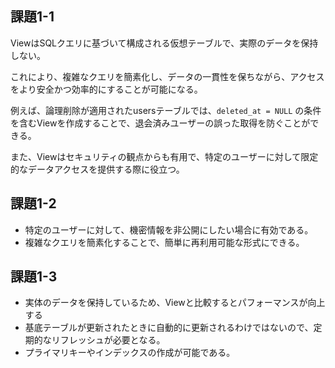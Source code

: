 ## 課題1-1
ViewはSQLクエリに基づいて構成される仮想テーブルで、実際のデータを保持しない。

これにより、複雑なクエリを簡素化し、データの一貫性を保ちながら、アクセスをより安全かつ効率的にすることが可能になる。

例えば、論理削除が適用されたusersテーブルでは、`deleted_at = NULL` の条件を含むViewを作成することで、退会済みユーザーの誤った取得を防ぐことができる。

また、Viewはセキュリティの観点からも有用で、特定のユーザーに対して限定的なデータアクセスを提供する際に役立つ。

## 課題1-2
- 特定のユーザーに対して、機密情報を非公開にしたい場合に有効である。
- 複雑なクエリを簡素化することで、簡単に再利用可能な形式にできる。

## 課題1-3
- 実体のデータを保持しているため、Viewと比較するとパフォーマンスが向上する
- 基底テーブルが更新されたときに自動的に更新されるわけではないので、定期的なリフレッシュが必要となる。
- プライマリキーやインデックスの作成が可能である。
